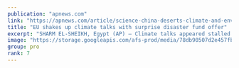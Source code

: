 ```yaml
---
publication: "apnews.com"
link: "https://apnews.com/article/science-china-deserts-climate-and-environment-d8c5c4657abea010d7b1d02719b9ca9d"
title: "EU shakes up climate talks with surprise disaster fund offer"
excerpt: "SHARM EL-SHEIKH, Egypt (AP) — Climate talks appeared stalled late night Thursday on major issues going into the final day, but possibilities for a deal were buoyed by an unexpected proposal by the Eur"
image: "https://storage.googleapis.com/afs-prod/media/78db90507d2e457fb0a35175d4674722/3000.jpeg"
group: pro
rank: 7
---
```

